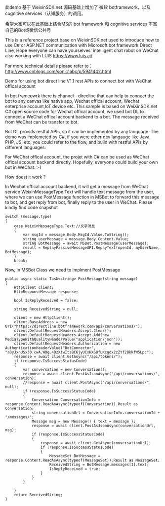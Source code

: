 ﻿此demo 基于 WeixinSDK.net 源码基础上增加了 微软 botframework，以及cognitive services（认知服务）的调用。

希望大家可以在此基础上结合MS的 bot framework 和 cognitive services 丰富自己的Bot或微信公共号

This is a reference project base on WeixinSDK.net used to introduce how to use C# or ASP.NET communication with Microsoft bot framework Direct Line, Hope everyone can have yourselves' intelligent chat robot on WeChat also working with LUIS https://www.luis.ai/
 
For more technical details please refer to： http://www.cnblogs.com/sonic1abc/p/5941442.html

Demo for using bot direct line V1.1 rest APIs to connect bot with WeChat offical account

In bot frameowrk there is channel - direcline that can help to connect the bot to any canvas like native app, Wechat offical account, Wechat enterprise account,IoT device etc. This sample is based on WeiXinSDK.net C# open source code for Wechat offical account, we used bot DL to connect a WeChat offical account backend to a bot. The message received from WeChat can be transfer to bot.

Bot DL provids restful APIs, so it can be implemented by any language. The demo was implemeted by C#, if you were other dev langauge like Java, PHP, JS, etc, you could refer to the flow, and build with restful APIs by different languages.

For WeChat offical account, the projet with C# can be used as WeChat offical account backend directly. Hopefully, everyone could build your own bot in WeChat. :-)

How doest it work ?

In Wechat offical account backend, it will get a message from WeChat service WeixinMessageType.Text will handle text message from the user, where we can use PostMessage function in MSBot to forward this message to bot, and get reply from bot, finally reply to the user in WeChat. Please kindly find code snapshot

    switch (message.Type)
    {
        case WeixinMessageType.Text://文字消息
        {
            var msgId = message.Body.MsgId.Value.ToString();
            string userMessage = message.Body.Content.Value;
            string BotMessage = await MSBot.PostMessage(userMessage);
            result = ReplayPassiveMessageAPI.RepayText(openId, myUserName, BotMessage);
        }
        break;
Now, in MSBot Class we need to implment PostMessage

    public async static Task<string> PostMessage(string message)
    {
        HttpClient client;
        HttpResponseMessage response;

        bool IsReplyReceived = false;

        string ReceivedString = null;

        client = new HttpClient();
        client.BaseAddress = new Uri("https://directline.botframework.com/api/conversations/");
        client.DefaultRequestHeaders.Accept.Clear();
        client.DefaultRequestHeaders.Accept.Add(new MediaTypeWithQualityHeaderValue("application/json"));
        client.DefaultRequestHeaders.Authorization = new AuthenticationHeaderValue("BotConnector", "aDyJxnUSx30.cwA.WOg.4DzXtwItzBC6jyUCxHXG8fLKcgdx2zZYf2BkkfW5Lpc");
        response = await client.GetAsync("/api/tokens/");
        if (response.IsSuccessStatusCode)
        {
            var conversation = new Conversation();
            response = await client.PostAsJsonAsync("/api/conversations/", conversation);
            //response = await client.PostAsync("/api/conversations/", null);
            if (response.IsSuccessStatusCode)
            {
                Conversation ConversationInfo = response.Content.ReadAsAsync(typeof(Conversation)).Result as Conversation;
                string conversationUrl = ConversationInfo.conversationId + "/messages/";
                Message msg = new Message() { text = message };
                response = await client.PostAsJsonAsync(conversationUrl, msg);
                if (response.IsSuccessStatusCode)
                {
                    response = await client.GetAsync(conversationUrl);
                    if (response.IsSuccessStatusCode)
                    {
                        MessageSet BotMessage = response.Content.ReadAsAsync(typeof(MessageSet)).Result as MessageSet;
                        ReceivedString = BotMessage.messages[1].text;
                        IsReplyReceived = true;
                    }
                }
            }

        }
        return ReceivedString;
    }
